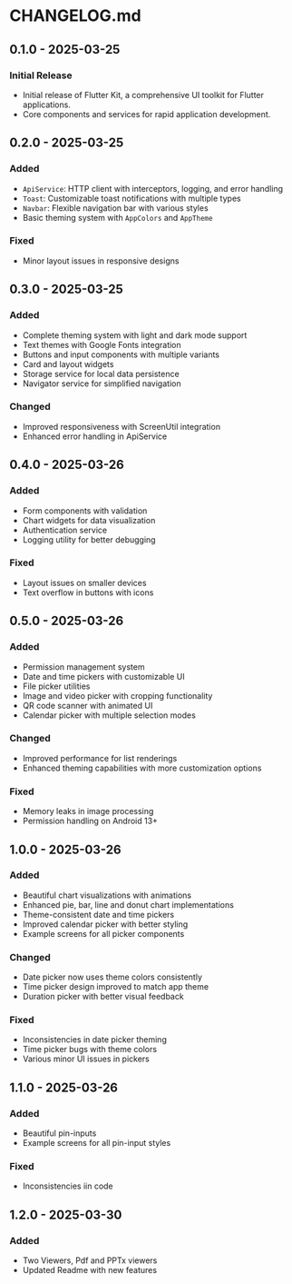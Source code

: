 # CHANGELOG.md

## 0.1.0 - 2025-03-25

### Initial Release

- Initial release of Flutter Kit, a comprehensive UI toolkit for Flutter applications.
- Core components and services for rapid application development.

## 0.2.0 - 2025-03-25

### Added

- `ApiService`: HTTP client with interceptors, logging, and error handling
- `Toast`: Customizable toast notifications with multiple types
- `Navbar`: Flexible navigation bar with various styles
- Basic theming system with `AppColors` and `AppTheme`

### Fixed

- Minor layout issues in responsive designs

## 0.3.0 - 2025-03-25

### Added

- Complete theming system with light and dark mode support
- Text themes with Google Fonts integration
- Buttons and input components with multiple variants
- Card and layout widgets
- Storage service for local data persistence
- Navigator service for simplified navigation

### Changed

- Improved responsiveness with ScreenUtil integration
- Enhanced error handling in ApiService

## 0.4.0 - 2025-03-26

### Added

- Form components with validation
- Chart widgets for data visualization
- Authentication service
- Logging utility for better debugging

### Fixed

- Layout issues on smaller devices
- Text overflow in buttons with icons

## 0.5.0 - 2025-03-26

### Added

- Permission management system
- Date and time pickers with customizable UI
- File picker utilities
- Image and video picker with cropping functionality
- QR code scanner with animated UI
- Calendar picker with multiple selection modes

### Changed

- Improved performance for list renderings
- Enhanced theming capabilities with more customization options

### Fixed

- Memory leaks in image processing
- Permission handling on Android 13+

## 1.0.0 - 2025-03-26

### Added

- Beautiful chart visualizations with animations
- Enhanced pie, bar, line and donut chart implementations
- Theme-consistent date and time pickers
- Improved calendar picker with better styling
- Example screens for all picker components

### Changed

- Date picker now uses theme colors consistently
- Time picker design improved to match app theme
- Duration picker with better visual feedback

### Fixed

- Inconsistencies in date picker theming
- Time picker bugs with theme colors
- Various minor UI issues in pickers

## 1.1.0 - 2025-03-26

### Added

- Beautiful pin-inputs
- Example screens for all pin-input styles


### Fixed

- Inconsistencies iin code

## 1.2.0 - 2025-03-30

### Added

- Two Viewers, Pdf and PPTx viewers
- Updated Readme with new features

